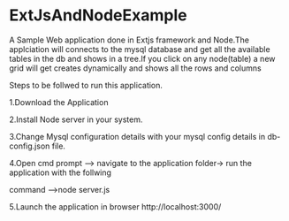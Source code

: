 # ExtJsAndNodeExample
A Sample Web application done in Extjs framework and Node.The applciation will connects to the mysql database
and get all the available tables in  the db and shows in a tree.If you click on any node(table) a new grid will get
creates dynamically and shows all the rows and columns

Steps to be follwed to run this application.

1.Download the Application 

2.Install Node server in your system.

3.Change Mysql configuration details with your mysql config details in db-config.json file.

4.Open cmd prompt --> navigate to the application folder-> run the application with the follwing 

  command -->node server.js
  
5.Launch the application in browser http://localhost:3000/

